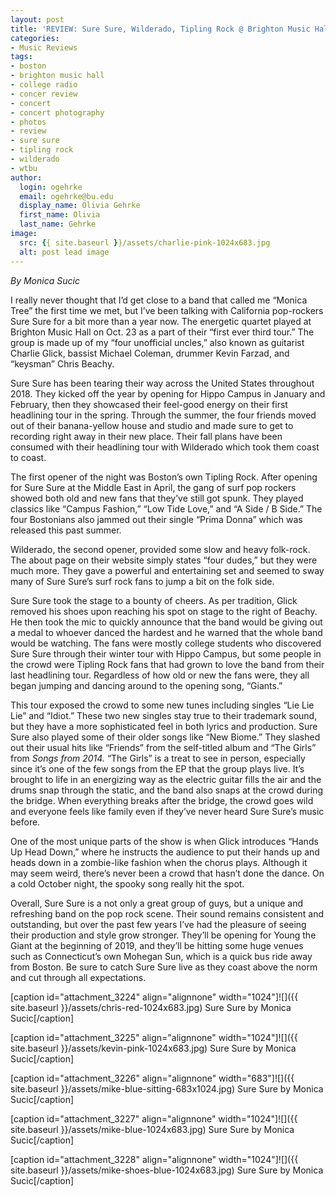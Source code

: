 ```yaml
---
layout: post
title: 'REVIEW: Sure Sure, Wilderado, Tipling Rock @ Brighton Music Hall 10/23'
categories:
- Music Reviews
tags:
- boston
- brighton music hall
- college radio
- concer review
- concert
- concert photography
- photos
- review
- sure sure
- tipling rock
- wilderado
- wtbu
author:
  login: ogehrke
  email: ogehrke@bu.edu
  display_name: Olivia Gehrke
  first_name: Olivia
  last_name: Gehrke
image:
  src: {{ site.baseurl }}/assets/charlie-pink-1024x683.jpg
  alt: post lead image
---
```


_By Monica Sucic_

I really never thought that I’d get close to a band that called me “Monica Tree” the first time we met, but I’ve been talking with California pop-rockers Sure Sure for a bit more than a year now. The energetic quartet played at Brighton Music Hall on Oct. 23 as a part of their “first ever third tour.” The group is made up of my “four unofficial uncles,” also known as guitarist Charlie Glick, bassist Michael Coleman, drummer Kevin Farzad, and “keysman” Chris Beachy.

Sure Sure has been tearing their way across the United States throughout 2018. They kicked off the year by opening for Hippo Campus in January and February, then they showcased their feel-good energy on their first headlining tour in the spring. Through the summer, the four friends moved out of their banana-yellow house and studio and made sure to get to recording right away in their new place. Their fall plans have been consumed with their headlining tour with Wilderado which took them coast to coast.

The first opener of the night was Boston’s own Tipling Rock. After opening for Sure Sure at the Middle East in April, the gang of surf pop rockers showed both old and new fans that they’ve still got spunk. They played classics like “Campus Fashion,” “Low Tide Love,” and “A Side / B Side.” The four Bostonians also jammed out their single “Prima Donna” which was released this past summer.

Wilderado, the second opener, provided some slow and heavy folk-rock. The about page on their website simply states “four dudes,” but they were much more. They gave a powerful and entertaining set and seemed to sway many of Sure Sure’s surf rock fans to jump a bit on the folk side.

Sure Sure took the stage to a bounty of cheers. As per tradition, Glick removed his shoes upon reaching his spot on stage to the right of Beachy. He then took the mic to quickly announce that the band would be giving out a medal to whoever danced the hardest and he warned that the whole band would be watching. The fans were mostly college students who discovered Sure Sure through their winter tour with Hippo Campus, but some people in the crowd were Tipling Rock fans that had grown to love the band from their last headlining tour. Regardless of how old or new the fans were, they all began jumping and dancing around to the opening song, “Giants.”  

This tour exposed the crowd to some new tunes including singles “Lie Lie Lie” and “Idiot.” These two new singles stay true to their trademark sound, but they have a more sophisticated feel in both lyrics and production. Sure Sure also played some of their older songs like “New Biome.” They slashed out their usual hits like “Friends” from the self-titled album and “The Girls” from _Songs from 2014._ “The Girls” is a treat to see in person, especially since it’s one of the few songs from the EP that the group plays live. It’s brought to life in an energizing way as the electric guitar fills the air and the drums snap through the static, and the band also snaps at the crowd during the bridge. When everything breaks after the bridge, the crowd goes wild and everyone feels like family even if they’ve never heard Sure Sure’s music before.

One of the most unique parts of the show is when Glick introduces “Hands Up Head Down,” where he instructs the audience to put their hands up and heads down in a zombie-like fashion when the chorus plays. Although it may seem weird, there’s never been a crowd that hasn’t done the dance. On a cold October night, the spooky song really hit the spot.

Overall, Sure Sure is a not only a great group of guys, but a unique and refreshing band on the pop rock scene. Their sound remains consistent and outstanding, but over the past few years I’ve had the pleasure of seeing their production and style grow stronger. They’ll be opening for Young the Giant at the beginning of 2019, and they’ll be hitting some huge venues such as Connecticut’s own Mohegan Sun, which is a quick bus ride away from Boston. Be sure to catch Sure Sure live as they coast above the norm and cut through all expectations.

\[caption id="attachment\_3224" align="alignnone" width="1024"\]![]({{ site.baseurl }}/assets/chris-red-1024x683.jpg) Sure Sure by Monica Sucic\[/caption\]

\[caption id="attachment\_3225" align="alignnone" width="1024"\]![]({{ site.baseurl }}/assets/kevin-pink-1024x683.jpg) Sure Sure by Monica Sucic\[/caption\]

\[caption id="attachment\_3226" align="alignnone" width="683"\]![]({{ site.baseurl }}/assets/mike-blue-sitting-683x1024.jpg) Sure Sure by Monica Sucic\[/caption\]

\[caption id="attachment\_3227" align="alignnone" width="1024"\]![]({{ site.baseurl }}/assets/mike-blue-1024x683.jpg) Sure Sure by Monica Sucic\[/caption\]

\[caption id="attachment\_3228" align="alignnone" width="1024"\]![]({{ site.baseurl }}/assets/mike-shoes-blue-1024x683.jpg) Sure Sure by Monica Sucic\[/caption\]